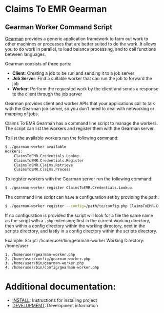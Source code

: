 # Claims To EMR Gearman

## Gearman Worker Command Script

[Gearman](http://gearman.org/) provides a generic application framework to farm
out work to other machines or processes that are better suited to do the work.
It allows you to do work in parallel, to load balance processing, and to call
functions between languages.

Gearman consists of three parts:

- **Client**: Creating a job to be run and sending it to a job server
- **Job Server**: Find a suitable worker that can run the job to forward the job
- **Worker**: Perform the requested work by the client and sends a response to
the client through the job server

Gearman provides client and worker APIs that your applications call to talk with
the Gearman job server, so you don’t need to deal with networking or mapping of
jobs.

Claims To EMR Gearman has a command line script to manage the workers.  The
script can list the workers and register them with the Gearman server.

To list the available workers run the following command:
```bash
$ ./gearman-worker available
Workers:
	ClaimsToEMR.Credentials.Lookup
	ClaimsToEMR.Credentials.Register
	ClaimsToEMR.Claims.Retrieve
	ClaimsToEMR.Claims.Process

```

To register workers with the Gearman server run the following command:
```bash
$ ./gearman-worker register ClaimsToEMR.Credentials.Lookup
```

The command line script can have a configuration set by providing the path:
```bash
$ ./gearman-worker register --comfig=/path/to/config.php ClaimsToEMR.Credentials.Lookup
```

If no configuration is provided the script will look for a file the same name as
the script with a `.php` extension; first in the current working directory, then
within a config directory within the working directory, next in the scripts
directory, and lastly in a config directory within the scripts directory.

Example:
    Script: /home/user/bin/gearman-worker
    Working Directory: /home/user

    1. /home/user/gearman-worker.php
    2. /home/user/config/gearman-worker.php
    3. /home/user/bin/gearman-worker.php
    4. /home/user/bin/config/gearman-worker.php

# Additional documentation:

- [INSTALL](./documents/INSTALL.md): Instructions for installing project
- [DEVELOPMEMT](./documents/DEVELOPMENT.md): Development information
